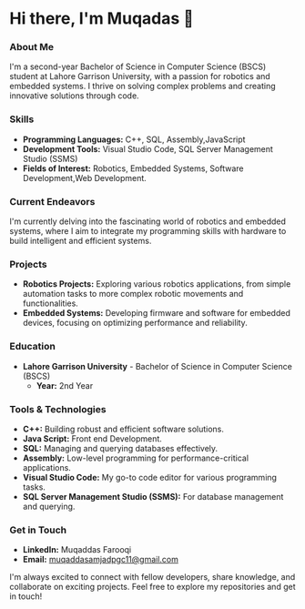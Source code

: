 # Hi there, I'm Muqadas  👋

### About Me
I'm a second-year Bachelor of Science in Computer Science (BSCS) student at Lahore Garrison University, with a passion for robotics and embedded systems. I thrive on solving complex problems and creating innovative solutions through code.

### Skills
- **Programming Languages:** C++, SQL, Assembly,JavaScript
- **Development Tools:** Visual Studio Code, SQL Server Management Studio (SSMS)
- **Fields of Interest:** Robotics, Embedded Systems, Software Development,Web Development.

### Current Endeavors
I'm currently delving into the fascinating world of robotics and embedded systems, where I aim to integrate my programming skills with hardware to build intelligent and efficient systems.

### Projects
- **Robotics Projects:** Exploring various robotics applications, from simple automation tasks to more complex robotic movements and functionalities.
- **Embedded Systems:** Developing firmware and software for embedded devices, focusing on optimizing performance and reliability.

### Education
- **Lahore Garrison University** - Bachelor of Science in Computer Science (BSCS)
  - **Year:** 2nd Year

### Tools & Technologies
- **C++:** Building robust and efficient software solutions.
- **Java Script:** Front end Development.
- **SQL:** Managing and querying databases effectively.
- **Assembly:** Low-level programming for performance-critical applications.
- **Visual Studio Code:** My go-to code editor for various programming tasks.
- **SQL Server Management Studio (SSMS):** For database management and querying.

### Get in Touch
- **LinkedIn:** Muqaddas Farooqi
- **Email:** muqaddasamjadpgc11@gmail.com

I'm always excited to connect with fellow developers, share knowledge, and collaborate on exciting projects. Feel free to explore my repositories and get in touch!

